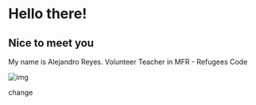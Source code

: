 # Hello there!

## Nice to meet you

My name is Alejandro Reyes. Volunteer Teacher in MFR - Refugees Code

![img](./cat.webp)

change
